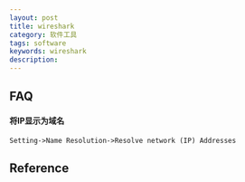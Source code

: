 ```yaml
---
layout: post
title: wireshark
category: 软件工具
tags: software
keywords: wireshark
description: 
---
```


## FAQ


#### 将IP显示为域名


```
Setting->Name Resolution->Resolve network (IP) Addresses
```

## Reference

